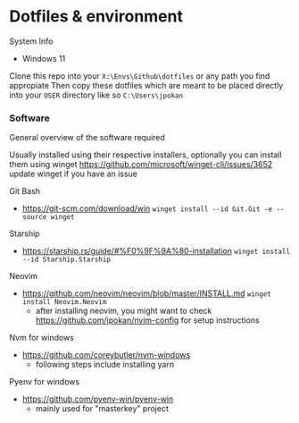 # Dotfiles & environment

System Info
- Windows 11

Clone this repo into your `X:\Envs\Github\dotfiles` or any path you find appropiate
Then copy these dotfiles which are meant to be placed directly into your `USER` directory like so `C:\Users\jpokan`

### Software
General overview of the software required

Usually installed using their respective installers, optionally you can install them using winget https://github.com/microsoft/winget-cli/issues/3652 update winget if you have an issue

Git Bash
- https://git-scm.com/download/win
`winget install --id Git.Git -e --source winget`

Starship
- https://starship.rs/guide/#%F0%9F%9A%80-installation
`winget install --id Starship.Starship`

Neovim
- https://github.com/neovim/neovim/blob/master/INSTALL.md
`winget install Neovim.Neovim`
    - after installing neovim, you might want to check https://github.com/jpokan/nvim-config for setup instructions

Nvm for windows
- https://github.com/coreybutler/nvm-windows
    - following steps include installing yarn

Pyenv for windows
- https://github.com/pyenv-win/pyenv-win
    - mainly used for "masterkey" project

